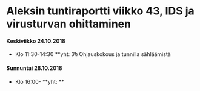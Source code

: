 
# Aleksin tuntiraportti viikko 43, IDS ja virusturvan ohittaminen

#### Keskiviikko 24.10.2018
* Klo 11:30-14:30 **yht: *3h* 
Ohjauskokous ja tunnilla sähläämistä  

#### Sunnuntai 28.10.2018
* Klo 16:00- **yht: ** 
